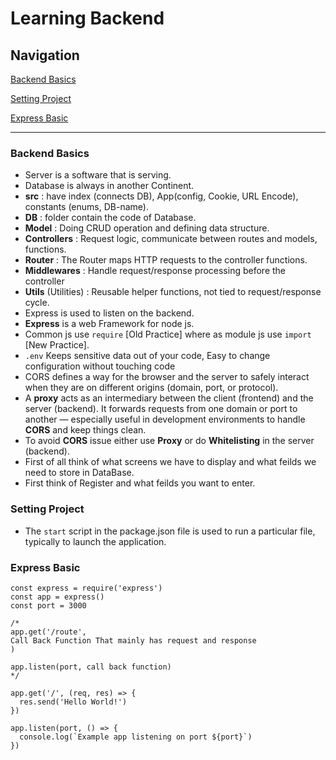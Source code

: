 # Learning Backend

## Navigation

[Backend Basics](#backend-basics)

[Setting Project](#setting-project)

[Express Basic](#express-basic)

---

### Backend Basics

- Server is a software that is serving.
- Database is always in another Continent.
- **src** : have index (connects DB), App(config, Cookie, URL Encode), constants (enums, DB-name).
- **DB** : folder contain the code of Database.
- **Model** : Doing CRUD operation and defining data structure.
- **Controllers** : Request logic, communicate between routes and models, functions.
- **Router** : The Router maps HTTP requests to the controller functions.
- **Middlewares** : Handle request/response processing before the controller
- **Utils** (Utilities) : Reusable helper functions, not tied to request/response cycle.
- Express is used to listen on the backend.
- **Express** is a web Framework for node js.
- Common js use `require` [Old Practice] where as module js use `import` [New Practice].
- `.env` Keeps sensitive data out of your code, Easy to change configuration without touching code
- CORS defines a way for the browser and the server to safely interact when they are on different origins (domain, port, or protocol).
- A **proxy** acts as an intermediary between the client (frontend) and the server (backend). It forwards requests from one domain or port to another — especially useful in development environments to handle **CORS** and keep things clean.
- To avoid **CORS** issue either use **Proxy** or do **Whitelisting** in the server (backend).
- First of all think of what screens we have to display and what feilds we need to store in DataBase.
- First think of Register and what feilds you want to enter.

### Setting Project

- The `start` script in the package.json file is used to run a particular file, typically to launch the application.

### Express Basic

```JS
const express = require('express')
const app = express()
const port = 3000

/*
app.get('/route', 
Call Back Function That mainly has request and response
)

app.listen(port, call back function)
*/

app.get('/', (req, res) => {
  res.send('Hello World!')
})

app.listen(port, () => {
  console.log(`Example app listening on port ${port}`)
})
```

